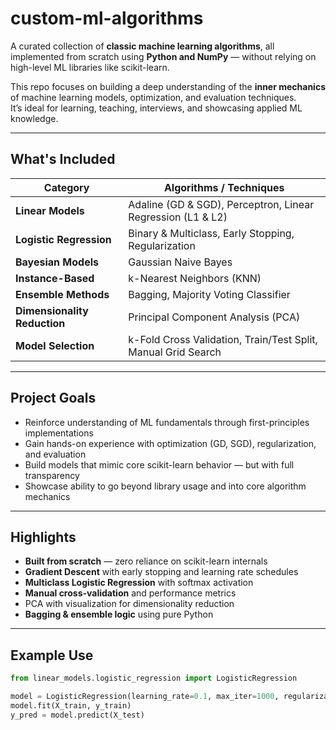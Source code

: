 # custom-ml-algorithms

A curated collection of **classic machine learning algorithms**, all implemented from scratch using **Python and NumPy** — without relying on high-level ML libraries like scikit-learn.

This repo focuses on building a deep understanding of the **inner mechanics** of machine learning models, optimization, and evaluation techniques.  
It’s ideal for learning, teaching, interviews, and showcasing applied ML knowledge.

---

## What's Included

| Category              | Algorithms / Techniques                                         |
|-----------------------|-----------------------------------------------------------------|
| **Linear Models**      | Adaline (GD & SGD), Perceptron, Linear Regression (L1 & L2)     |
| **Logistic Regression**| Binary & Multiclass, Early Stopping, Regularization             |
| **Bayesian Models**    | Gaussian Naive Bayes                                            |
| **Instance-Based**     | k-Nearest Neighbors (KNN)                                       |
| **Ensemble Methods**   | Bagging, Majority Voting Classifier                             |
| **Dimensionality Reduction** | Principal Component Analysis (PCA)                        |
| **Model Selection**    | k-Fold Cross Validation, Train/Test Split, Manual Grid Search   |

---

## Project Goals

- Reinforce understanding of ML fundamentals through first-principles implementations  
- Gain hands-on experience with optimization (GD, SGD), regularization, and evaluation  
- Build models that mimic core scikit-learn behavior — but with full transparency  
- Showcase ability to go beyond library usage and into core algorithm mechanics

---

## Highlights

- **Built from scratch** — zero reliance on scikit-learn internals  
- **Gradient Descent** with early stopping and learning rate schedules  
- **Multiclass Logistic Regression** with softmax activation  
- **Manual cross-validation** and performance metrics  
- PCA with visualization for dimensionality reduction  
- **Bagging & ensemble logic** using pure Python  

---

## Example Use

```python
from linear_models.logistic_regression import LogisticRegression

model = LogisticRegression(learning_rate=0.1, max_iter=1000, regularization="l2")
model.fit(X_train, y_train)
y_pred = model.predict(X_test)


